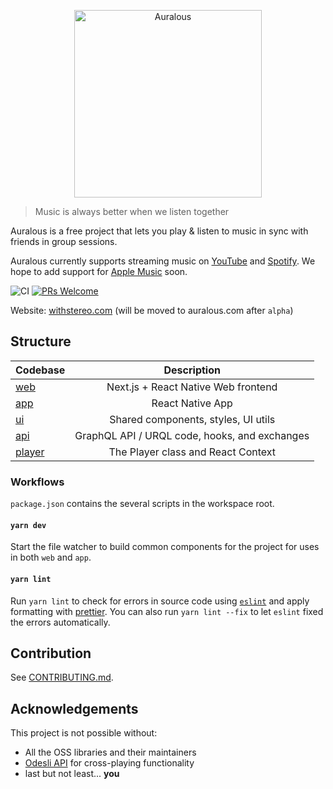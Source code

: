 <p align="center">
  <a href="https://auralous.com">
    <img alt="Auralous" src="https://github.com/auralous/auralous/raw/main/web/public/images/banner.png" height="300px">
  </a>
</p>

> Music is always better when we listen together

Auralous is a free project that lets you play & listen to music in sync with friends in group sessions.

Auralous currently supports streaming music on [YouTube](https://www.youtube.com/) and [Spotify](https://www.spotify.com/). We hope to add support for [Apple Music](https://www.apple.com/apple-music/) soon.

![CI](https://github.com/auralous/auralous/workflows/CI/badge.svg)
[![PRs Welcome](https://badgen.net/badge/PRs/welcome/ff5252)](/CONTRIBUTING.md)

Website: [withstereo.com](https://withstereo.com) (will be moved to auralous.com after `alpha`)

## Structure

| Codebase         |                  Description                  |
| :--------------- | :-------------------------------------------: |
| [web](web)       |      Next.js + React Native Web frontend      |
| [app](app)       |               React Native App                |
| [ui](ui)         |      Shared components, styles, UI utils      |
| [api](api)       | GraphQL API / URQL code, hooks, and exchanges |
| [player](player) |      The Player class and React Context       |

### Workflows

`package.json` contains the several scripts in the workspace root.

#### `yarn dev`

Start the file watcher to build common components for the project for uses in both `web` and `app`.

#### `yarn lint`

Run `yarn lint` to check for errors in source code using [`eslint`](https://github.com/eslint/eslint) and apply formatting with [prettier](https://github.com/prettier/prettier). You can also run `yarn lint --fix` to let `eslint` fixed the errors automatically.

## Contribution

See [CONTRIBUTING.md](CONTRIBUTING.md).

## Acknowledgements

This project is not possible without:

- All the OSS libraries and their maintainers
- [Odesli API](https://odesli.co/) for cross-playing functionality
- last but not least... **you**
